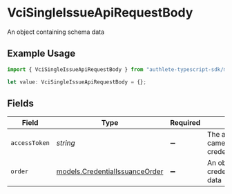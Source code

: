 # VciSingleIssueApiRequestBody

An object containing schema data

## Example Usage

```typescript
import { VciSingleIssueApiRequestBody } from "authlete-typescript-sdk/models/operations";

let value: VciSingleIssueApiRequestBody = {};
```

## Fields

| Field                                                                     | Type                                                                      | Required                                                                  | Description                                                               |
| ------------------------------------------------------------------------- | ------------------------------------------------------------------------- | ------------------------------------------------------------------------- | ------------------------------------------------------------------------- |
| `accessToken`                                                             | *string*                                                                  | :heavy_minus_sign:                                                        | The access token that came along with the credential request.             |
| `order`                                                                   | [models.CredentialIssuanceOrder](../../models/credentialissuanceorder.md) | :heavy_minus_sign:                                                        | An object containing credentialissuanceorder data                         |